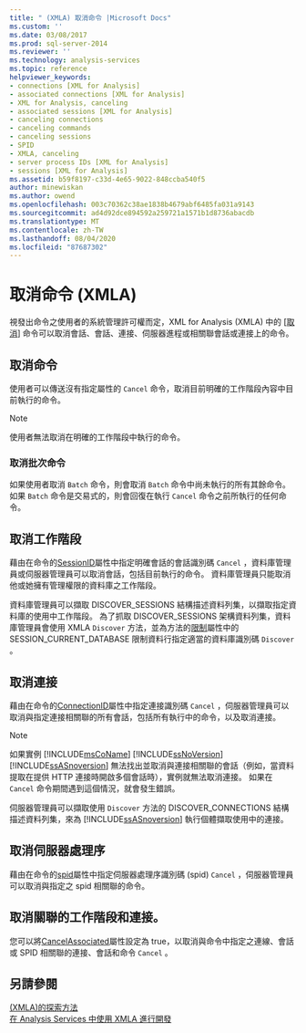 ```yaml
---
title: " (XMLA) 取消命令 |Microsoft Docs"
ms.custom: ''
ms.date: 03/08/2017
ms.prod: sql-server-2014
ms.reviewer: ''
ms.technology: analysis-services
ms.topic: reference
helpviewer_keywords:
- connections [XML for Analysis]
- associated connections [XML for Analysis]
- XML for Analysis, canceling
- associated sessions [XML for Analysis]
- canceling connections
- canceling commands
- canceling sessions
- SPID
- XMLA, canceling
- server process IDs [XML for Analysis]
- sessions [XML for Analysis]
ms.assetid: b59f8197-c33d-4e65-9022-848ccba540f5
author: minewiskan
ms.author: owend
ms.openlocfilehash: 003c70362c38ae1838b4679abf6485fa031a9143
ms.sourcegitcommit: ad4d92dce894592a259721a1571b1d8736abacdb
ms.translationtype: MT
ms.contentlocale: zh-TW
ms.lasthandoff: 08/04/2020
ms.locfileid: "87687302"
---
```

# <a name="canceling-commands-xmla"></a>取消命令 (XMLA)
  視發出命令之使用者的系統管理許可權而定，XML for Analysis (XMLA) 中的 [[取消](https://docs.microsoft.com/bi-reference/xmla/xml-elements-commands/cancel-element-xmla)] 命令可以取消會話、會話、連接、伺服器進程或相關聯會話或連接上的命令。  
  
## <a name="canceling-commands"></a>取消命令  
 使用者可以傳送沒有指定屬性的 `Cancel` 命令，取消目前明確的工作階段內容中目前執行的命令。  
  
> [!NOTE]  
>  使用者無法取消在明確的工作階段中執行的命令。  
  
### <a name="canceling-batch-commands"></a>取消批次命令  
 如果使用者取消 `Batch` 命令，則會取消 `Batch` 命令中尚未執行的所有其餘命令。 如果 `Batch` 命令是交易式的，則會回復在執行 `Cancel` 命令之前所執行的任何命令。  
  
## <a name="canceling-sessions"></a>取消工作階段  
 藉由在命令的[SessionID](https://docs.microsoft.com/bi-reference/xmla/xml-elements-properties/id-element-xmla)屬性中指定明確會話的會話識別碼 `Cancel` ，資料庫管理員或伺服器管理員可以取消會話，包括目前執行的命令。 資料庫管理員只能取消他或她擁有管理權限的資料庫之工作階段。  
  
 資料庫管理員可以擷取 DISCOVER_SESSIONS 結構描述資料列集，以擷取指定資料庫的使用中工作階段。 為了抓取 DISCOVER_SESSIONS 架構資料列集，資料庫管理員會使用 XMLA `Discover` 方法，並為方法的[限制](https://docs.microsoft.com/bi-reference/xmla/xml-elements-properties/restrictions-element-xmla)屬性中的 SESSION_CURRENT_DATABASE 限制資料行指定適當的資料庫識別碼 `Discover` 。  
  
## <a name="canceling-connections"></a>取消連接  
 藉由在命令的[ConnectionID](https://docs.microsoft.com/bi-reference/xmla/xml-elements-properties/connectionid-element-xmla)屬性中指定連接識別碼 `Cancel` ，伺服器管理員可以取消與指定連接相關聯的所有會話，包括所有執行中的命令，以及取消連接。  
  
> [!NOTE]  
>  如果實例 [!INCLUDE[msCoName](../../includes/msconame-md.md)] [!INCLUDE[ssNoVersion](../../includes/ssnoversion-md.md)] [!INCLUDE[ssASnoversion](../../includes/ssasnoversion-md.md)] 無法找出並取消與連接相關聯的會話（例如，當資料提取在提供 HTTP 連接時開啟多個會話時），實例就無法取消連接。 如果在 `Cancel` 命令期間遇到這個情況，就會發生錯誤。  
  
 伺服器管理員可以擷取使用 `Discover` 方法的 DISCOVER_CONNECTIONS 結構描述資料列集，來為 [!INCLUDE[ssASnoversion](../../includes/ssasnoversion-md.md)] 執行個體擷取使用中的連接。  
  
## <a name="canceling-server-processes"></a>取消伺服器處理序  
 藉由在命令的[spid](https://docs.microsoft.com/bi-reference/xmla/xml-elements-properties/id-element-xmla)屬性中指定伺服器處理序識別碼 (spid) `Cancel` ，伺服器管理員可以取消與指定之 spid 相關聯的命令。  
  
## <a name="canceling-associated-sessions-and-connections"></a>取消關聯的工作階段和連接。  
 您可以將[CancelAssociated](https://docs.microsoft.com/bi-reference/xmla/xml-elements-properties/cancelassociated-element-xmla)屬性設定為 true，以取消與命令中指定之連線、會話或 SPID 相關聯的連接、會話和命令 `Cancel` 。  
  
## <a name="see-also"></a>另請參閱  
 [&#40;XMLA&#41;的探索方法](https://docs.microsoft.com/bi-reference/xmla/xml-elements-methods-discover)   
 [在 Analysis Services 中使用 XMLA 進行開發](developing-with-xmla-in-analysis-services.md)  
  
  
